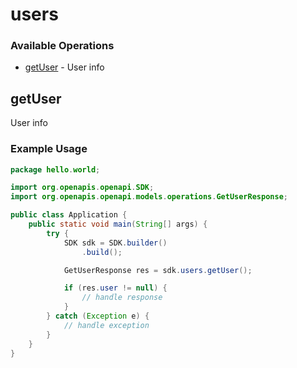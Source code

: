 # users

### Available Operations

* [getUser](#getuser) - User info

## getUser

User info

### Example Usage

```java
package hello.world;

import org.openapis.openapi.SDK;
import org.openapis.openapi.models.operations.GetUserResponse;

public class Application {
    public static void main(String[] args) {
        try {
            SDK sdk = SDK.builder()
                .build();

            GetUserResponse res = sdk.users.getUser();

            if (res.user != null) {
                // handle response
            }
        } catch (Exception e) {
            // handle exception
        }
    }
}
```
